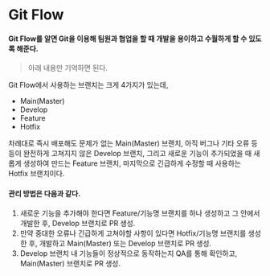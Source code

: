 # Git Flow

#### Git Flow를 알면 Git을 이용해 팀원과 협업을 할 때 개발을 용이하고 수월하게 할 수 있도록 해준다.

> 아래 내용만 기억하면 된다.

Git Flow에서 사용하는 브랜치는 크게 4가지가 있는데,

- Main(Master)
- Develop
- Feature
- Hotfix

차례대로 즉시 배포해도 문제가 없는 Main(Master) 브랜치, 아직 버그나 기타 오류 등등이 완전하게 고쳐지지 않은 Develop 브랜치, 그리고 새로운 기능이 추가되었을 때 새롭게 생성하여 만드는 Feature 브랜치, 마지막으로 긴급하게 수정할 때 사용하는 Hotfix 브랜치이다.

#### 관리 방법은 다음과 같다.

1. 새로운 기능을 추가해야 한다면 Feature/기능명 브랜치를 하나 생성하고 그 안에서 개발한 후, Develop 브랜치로 PR 생성.
2. 만약 중대한 오류나 긴급하게 고쳐야할 사항이 있다면 Hotfix/기능명 브랜치를 생성 한 후, 개발하고 Main(Master) 또는 Develop 브랜치로 PR 생성.
3. Develop 브랜치 내 기능들이 정상적으로 동작하는지 QA를 통해 확인하고, Main(Master) 브랜치로 PR 생성.

